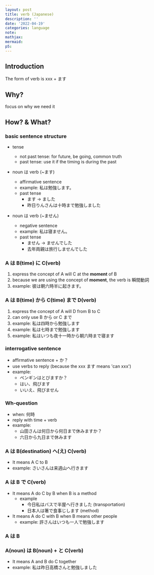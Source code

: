 ```yaml
---
layout: post
title: verb (Japanese)
description: ''
date: '2022-04-19'
categories: language
note:
mathjax:
mermaid:
p5:
---
```


## Introduction

The form of verb is xxx + ます

## Why?

focus on why we need it

## How? & What?

### basic sentence structure

* tense
  * not past tense: for future, be going, common truth
  * past tense: use it if the timing is during the past

* noun は verb (~ます)
  * affirmative sentence
  * example: 私は勉強します。
  * past tense
    * ます -> ました
    * 昨日りんさんは十時まで勉強しました

* noun は verb (~ません)
  * negative sentence
  * example: 私は寝ません。
  * past tense
    * ません -> ませんでした
    * 去年両親は旅行しませんでした

### A は B(time) に C(verb)

1. express the concept of A will C at the **moment** of B
2. because we are using the concept of **moment**, the verb is 瞬間動詞
3. example: 彼は朝六時半に起きます。

### A は B(time) から C(time) まで D(verb)

1. express the concept of A will D from B to C
2. can only use B から or C まで
3. example: 私は四時から勉強します
4. example: 私は七時まで勉強します
5. example: 私はいつも夜十一時から朝六時まで寝ます

### interrogative sentence

* affirmative sentence + か？
* use verbs to reply (because the xxx ます means 'can xxx')
* example:
  * ペンギンはとびますか？
  * はい、飛びます
  * いいえ、飛びません

### Wh-question

* when: 何時
* reply with time + verb
* example:
  * 山田さんは何日から何日まで休みますか？
  * 六日から九日まで休みます

### A は B(destination) へ(え) C(verb)

* It means A C to B
* example: さいさんは来週山へ行きます

### A は B で C(verb)

* It means A do C by B when B is a method
  * example
    * 今日私はバスで半屋へ行きました (transportation)
    * 日本人は箸で食事じします (method)
* It means A do C with B when B means other people
  * example: 許さんはいつも一人で勉強します

### A は B

### A(noun) は B(noun) + と C(verb)

* It means A and B do C together
* example: 私は昨日高橋さんと勉強しました
